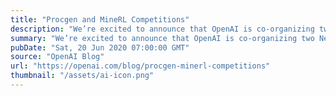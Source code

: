 ```yaml
---
title: "Procgen and MineRL Competitions"
description: "We’re excited to announce that OpenAI is co-organizing two NeurIPS 2020 competitions with AIcrowd, Carnegie Mellon University, and DeepMind, using Procgen Benchmark and MineRL."
summary: "We’re excited to announce that OpenAI is co-organizing two NeurIPS 2020 competitions with AIcrowd, Carnegie Mellon University, and DeepMind, using Procgen Benchmark and MineRL."
pubDate: "Sat, 20 Jun 2020 07:00:00 GMT"
source: "OpenAI Blog"
url: "https://openai.com/blog/procgen-minerl-competitions"
thumbnail: "/assets/ai-icon.png"
---
```


